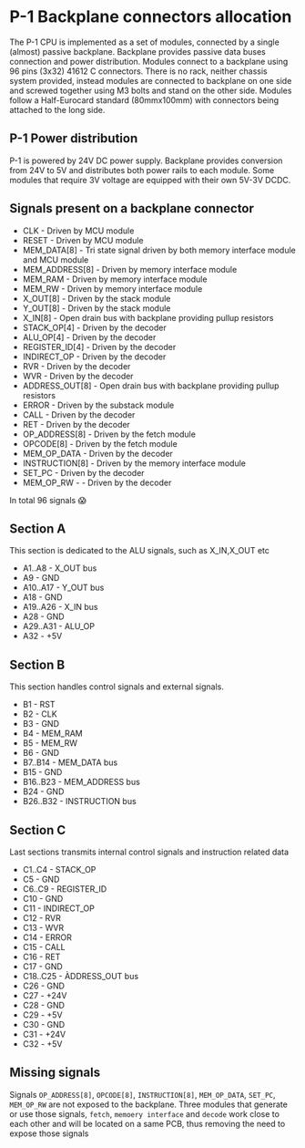 # P-1 Backplane connectors allocation

The P-1 CPU is implemented as a set of modules, connected by a single (almost) passive backplane.
Backplane provides passive data buses connection and power distribution. 
Modules connect to a backplane using 96 pins (3x32) 41612 C connectors. There is no rack, neither
chassis system provided, instead modules are connected to backplane on one side and screwed together
using M3 bolts and stand on the other side. Modules follow a Half-Eurocard standard (80mmx100mm) 
with connectors being attached to the long side.

## P-1 Power distribution

P-1 is powered by 24V DC power supply. Backplane provides conversion from 24V to 5V and distributes
both power rails to each module. Some modules that require 3V voltage are equipped with their own
5V-3V DCDC.

## Signals present on a backplane connector

* CLK - Driven by MCU module
* RESET - Driven by MCU module
* MEM_DATA[8] - Tri state signal driven by both memory interface module and MCU module
* MEM_ADDRESS[8] - Driven by memory interface module
* MEM_RAM - Driven by memory interface module
* MEM_RW - Driven by memory interface module
* X_OUT[8] - Driven by the stack module
* Y_OUT[8] - Driven by the stack module
* X_IN[8] - Open drain bus with backplane providing pullup resistors
* STACK_OP[4] - Driven by the decoder
* ALU_OP[4] - Driven by the decoder
* REGISTER_ID[4] - Driven by the decoder
* INDIRECT_OP - Driven by the decoder
* RVR - Driven by the decoder
* WVR - Driven by the decoder
* ADDRESS_OUT[8] - Open drain bus with backplane providing pullup resistors
* ERROR - Driven by the substack module
* CALL - Driven by the decoder
* RET - Driven by the decoder
* OP_ADDRESS[8] - Driven by the fetch module
* OPCODE[8] - Driven by the fetch module
* MEM_OP_DATA - Driven by the decoder
* INSTRUCTION[8] - Driven by the memory interface module
* SET_PC - Driven by the decoder
* MEM_OP_RW -  - Driven by the decoder

In total 96 signals 😱

## Section A

This section is dedicated to the ALU signals, such as X_IN,X_OUT etc

* A1..A8 - X_OUT bus
* A9 - GND
* A10..A17 - Y_OUT bus
* A18 - GND
* A19..A26 - X_IN bus
* A28 - GND
* A29..A31 - ALU_OP
* A32 - +5V


## Section B

This section handles control signals and external signals.

* B1 - RST
* B2 - CLK
* B3 - GND
* B4 - MEM_RAM
* B5 - MEM_RW
* B6 - GND
* B7..B14 - MEM_DATA bus
* B15 - GND
* B16..B23 - MEM_ADDRESS bus
* B24 - GND
* B26..B32 - INSTRUCTION bus


## Section C

Last sections transmits internal control signals and instruction related data

* C1..C4 - STACK_OP
* C5 - GND
* C6..C9 - REGISTER_ID
* C10 - GND
* C11 - INDIRECT_OP
* C12 - RVR
* C13 - WVR
* C14 - ERROR
* C15 - CALL
* C16 - RET
* C17 - GND
* C18..C25 - ÀDDRESS_OUT bus
* C26 - GND
* C27 - +24V
* C28 - GND
* C29 - +5V
* C30 - GND
* C31 - +24V
* C32 - +5V

## Missing signals

Signals `OP_ADDRESS[8]`, `OPCODE[8]`, `INSTRUCTION[8]`, `MEM_OP_DATA`, `SET_PC`, `MEM_OP_RW` are not exposed to the backplane. Three modules that generate or use those signals, `fetch`, `memoery interface` and `decode` work close to each other and will be located on a same PCB, 
thus removing the need to expose those signals
